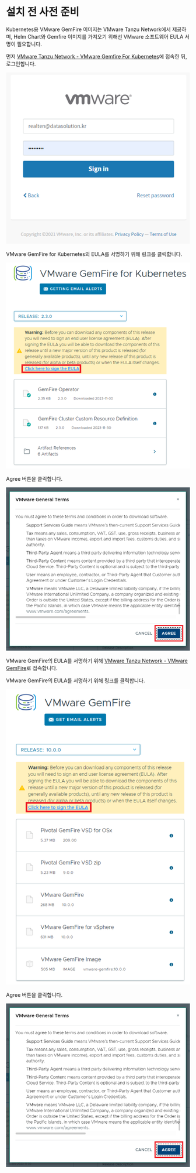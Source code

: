 # 설치 전 사전 준비

Kubernetes용 VMware GemFire 이미지는 VMware Tanzu Network에서 제공하며,
Helm Chart와 Gemfire 이미지를 가져오기 위해선 VMware 소프트웨어 EULA 서명이 필요합니다.

먼저 [VMware Tanzu Network - VMware Gemfire For Kubernetes](https://network.tanzu.vmware.com/products/tanzu-gemfire-for-kubernetes)에 접속한 뒤, 로그인합니다.

![Login](./Login.png)

VMware GemFire for Kubernetes의 EULA를 서명하기 위해 링크를 클릭합니다.

![VMware-Tanzu-Network-GemFire-for-Kubernetes.png](./VMware-Tanzu-Network-GemFire-for-Kubernetes.png)

Agree 버튼을 클릭합니다.

![VMware-GemFire-for-Kubernetes-EULA.png](./VMware-GemFire-for-Kubernetes-EULA-Agree.png)

VMware GemFire의 EULA를 서명하기 위해 [VMware Tanzu Network - VMware GemFire](https://network.tanzu.vmware.com/products/pivotal-gemfire)로 접속합니다.


VMware GemFire의 EULA를 서명하기 위해 링크를 클릭합니다.

![VMware-Tanzu-Network-GemFire.png](./VMware-GemFire-for-Kubernetes-EULA.png)

Agree 버튼을 클릭합니다.

![EULA Agree](./VMware-GemFire-EULA-Agree.png)
